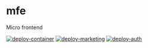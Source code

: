 # mfe
Micro frontend


[![deploy-container](https://github.com/oborovets/mfe/actions/workflows/container.yml/badge.svg)](https://github.com/oborovets/mfe/actions/workflows/container.yml) [![deploy-marketing](https://github.com/oborovets/mfe/actions/workflows/marketing.yml/badge.svg)](https://github.com/oborovets/mfe/actions/workflows/marketing.yml) [![deploy-auth](https://github.com/oborovets/mfe/actions/workflows/auth.yml/badge.svg)](https://github.com/oborovets/mfe/actions/workflows/auth.yml)
